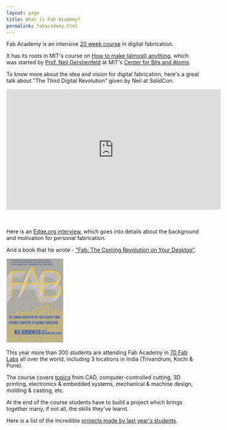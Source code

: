 ```yaml
---
layout: page
title: What is Fab Academy?
permalink: fabacademy.html
---
```


Fab Academy is an intensive [20 week course][Schedule] in digital fabrication.

It has its roots in MIT's course on [How to make (almost) anything][HTMAA], which
was started by [Prof. Neil Gershenfeld][ProfNeil] at MIT's [Center for Bits and
Atoms][CBA].

To know more about the idea and vision for digital fabrication, here's a great 
talk about "The Third Digital Revolution" given by Neil at SolidCon.

<iframe width="560" height="315" src="https://www.youtube.com/embed/L0RDrSKenGo" frameborder="0" allowfullscreen></iframe>

&nbsp;
   
Here is an [Edge.org interview][EdgeInterview], which goes into details about the background and motivation for personal fabrication.

And a book that he wrote - ["Fab: The Coming Revolution on Your Desktop"][FabBook].

<a href="https://books.google.co.in/books?id=Zw0j50HDwYUC&lpg=PP1&pg=PP9#v=onepage&q&f=false"><img src="images/fab-book.jpg"/></a>

This year more than 300 students are attending Fab Academy in [70 Fab Labs][FabLabs] all over the world, including 3 
locations in India (Trivandrum, Kochi & Pune).

The course covers [topics][Schedule] from CAD, computer-controlled
cutting, 3D printing, electronics & embedded systems, mechanical & machine
design, molding & casting, etc.

At the end of the course students have to build a project which brings together many, if not all, the 
skills they've learnt. 

Here is a list of the incredible [projects made by last year's students][2015Projects].

[FabAcademy]: http://fabacademy.org
[FabLabs]: http://archive.fabacademy.org/archives/2016/master/labs.html
[HTMAA]: http://fab.cba.mit.edu/classes/863.14/
[ProfNeil]: http://ng.cba.mit.edu/
[CBA]: http://cba.mit.edu/
[FabAcademy2016]: http://archive.fabacademy.org/archives/2016/master/
[Schedule]: http://archive.fabacademy.org/archives/2016/master/schedule.html
[2015Projects]: http://fabacademy.org/archives/2015/students/index.html
[SolidConTalk]: https://www.youtube.com/watch?v=L0RDrSKenGo
[EdgeInterview]: https://edge.org/conversation/neil_gershenfeld-digital-reality
[FabBook]: https://books.google.co.in/books?id=Zw0j50HDwYUC&lpg=PP1&pg=PP9#v=onepage&q&f=false
[FabLabTvm]: https://www.fablabs.io/fablabtrivandrum
